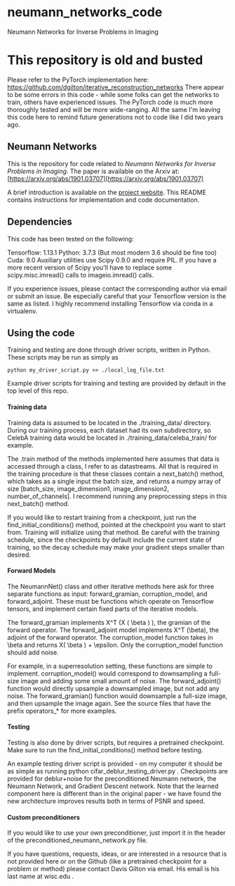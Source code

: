 # neumann_networks_code
Neumann Networks for Inverse Problems in Imaging

# This repository is old and busted

Please refer to the PyTorch implementation here: https://github.com/dgilton/iterative_reconstruction_networks
There appear to be some errors in this code - while some folks can get the networks to train, others have experienced issues. The PyTorch code is much more thoroughly tested and will be more wide-ranging. All the same I'm leaving this code here to remind future generations not to code like I did two years ago.

## Neumann Networks

This is the repository for code related to *Neumann Networks for Inverse Problems in Imaging*.
The paper is available on the Arxiv at: [https://arxiv.org/abs/1901.03707](https://arxiv.org/abs/1901.03707)

A brief introduction is available on the [project website](https://dgilton.github.io/neumann_networks/).
This README contains instructions for implementation and code documentation.

## Dependencies
This code has been tested on the following:

Tensorflow: 1.13.1
Python: 3.7.3 (But most modern 3.6 should be fine too)
Cuda: 9.0
Auxiliary utilities use Scipy 0.9.0 and require PIL. If you have a more recent version of
Scipy you'll have to replace some scipy.misc.imread() calls to imageio.imread() calls.

If you experience issues, please contact the corresponding author via email or submit an issue.
Be especially careful that your Tensorflow version is the same as listed.
I highly recommend installing Tensorflow via conda in a virtualenv.

## Using the code

Training and testing are done through driver scripts, written in Python. These scripts
may be run as simply as
```
python my_driver_script.py >> ./local_log_file.txt
```
Example driver scripts for training and testing are provided by default in the top
level of this repo.

#### Training data
Training data is assumed to be located in the ./training_data/ directory. During our 
training process, each dataset had its own subdirectory, so CelebA training data would be 
located in ./training_data/celeba_train/ for example.  

The .train method of the methods implemented here assumes that data is accessed through a 
class, I refer to as datastreams.
All that is required in the training procedure is that these classes contain a next_batch()
method, which takes as a single input the batch size, and returns a numpy array of size 
[batch_size, image_dimension1, image_dimension2, number_of_channels]. I recommend running any
preprocessing steps in this next_batch() method.

If you would like to restart training from a checkpoint, just run the find_initial_conditions() 
method, pointed at the checkpoint you want to start from. Training will initialize using that
method. Be careful with the training schedule, since the checkpoints by default include the current 
state of training, so the decay schedule may make your gradient steps smaller than desired.

#### Forward Models
The NeumannNet() class and other iterative methods here ask for three separate functions as 
input: forward_gramian, corruption_model, and forward_adjoint. These must be functions which 
operate on Tensorflow tensors, and implement certain fixed parts of the iterative models.

The forward_gramian implements X^T (X ( \beta ) ), the gramian of the forward operator. The 
forward_adjoint model implements X^T (\beta), the adjoint of the forward operator. The 
corruption_model function takes in \beta and returns X( \beta ) + \epsilon. Only the corruption_model 
function should add noise.

For example, in a superresolution setting, these functions are simple to implement. 
corruption_model() would correspond to downsampling a full-size image and adding some small amount
of noise. The forward_adjoint() function would directly upsample a downsampled image, but not add any noise.
The forward_gramian() function would downsample a full-size image, and then upsample the image again.
See the source files that have the prefix operators_* for more examples.

#### Testing
Testing is also done by driver scripts, but requires a pretrained checkpoint. Make sure to run
the find_initial_conditions() method before testing.

An example testing driver script is provided - on my computer it should be as simple as running 
python cifar_deblur_testing_driver.py . Checkpoints are provided for deblur+noise for the 
preconditioned Neumann network, the Neumann Network, and Gradient Descent network. Note that 
the learned component here is different than in the original paper - we have found the new architecture
improves results both in terms of PSNR and speed.

#### Custom preconditioners
If you would like to use your own preconditioner, just import it in the header of the 
preconditioned_neumann_network.py file.

If you have questions, requests, ideas, or are interested in a resource that is not provided
here or on the Github (like a pretrained checkpoint for a problem or method) please contact
Davis Gilton via email. His email is his last name at wisc.edu .
